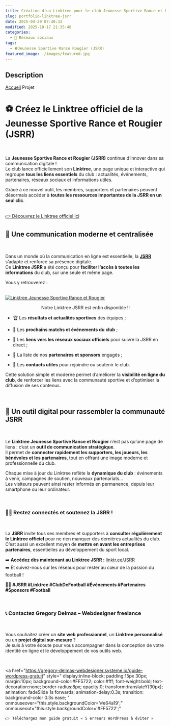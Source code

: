 ```yaml
---
title: Création d'un Linktree pour le club Jeunesse Sportive Rance et Rougier
slug: portfolio-linktree-jsrr
date: 2025-04-29 07:40:33
modified: 2025-10-17 21:35:48
categories:
  - 📱 Réseaux sociaux
tags:
  - ⚽Jeunesse Sportive Rance Rougier (JSRR)
featured_image: ./images/featured.jpg
---
```


## Description

<a href="https://gregory-delmas-designer.fr"></a>			</a>
			<a href="https://gregory-delmas-designer.fr">Accueil</a>  Projet		
					<h1>⚽ Créez le Linktree officiel de la Jeunesse Sportive Rance et Rougier (JSRR)</h1>				
		<p data-start="515" data-end="827">La <strong data-start="518" data-end="563">Jeunesse Sportive Rance et Rougier (JSRR)</strong> continue d’innover dans sa communication digitale !<br data-start="615" data-end="618" />Le club lance officiellement son <strong data-start="651" data-end="663">Linktree</strong>, une page unique et interactive qui regroupe <strong data-start="709" data-end="738">tous les liens essentiels</strong> du club : actualités, événements, partenaires, réseaux sociaux et informations utiles.</p><p data-start="829" data-end="988">Grâce à ce nouvel outil, les membres, supporters et partenaires peuvent désormais accéder à <strong data-start="921" data-end="985">toutes les ressources importantes de la JSRR en un seul clic</strong>.</p>		
					<a href="http://linktr.ee/JSRR">
									👉 Découvrez le Linktree officiel ici
					</a>
					<h2>🚀 Une communication moderne et centralisée</h2>				
		<p data-start="1129" data-end="1370">Dans un monde où la communication en ligne est essentielle, la <a href="https://jeunesse-sportive-rance-rougier.footeo.com/" target="_blank" rel="noopener"><strong data-start="1192" data-end="1200">JSRR</strong></a> s’adapte et renforce sa présence digitale.<br data-start="1243" data-end="1246" />Ce <strong data-start="1249" data-end="1266">Linktree JSRR</strong> a été conçu pour <strong data-start="1284" data-end="1331">faciliter l’accès à toutes les informations</strong> du club, sur une seule et même page.</p><p data-start="1372" data-end="1394">Vous y retrouverez :</p>		
																<a href="https://gregory-delmas-designer.fr/wp-content/uploads/2025/04/Linktree-Jeunesse-Sportive-Rance-et-Rougier.jpg" data-elementor-open-lightbox="yes" data-elementor-lightbox-title="Linktree Jeunesse Sportive Rance et Rougier" data-elementor-lightbox-description="Linktree Jeunesse Sportive Rance et Rougier" data-e-action-hash="#elementor-action%3Aaction%3Dlightbox%26settings%3DeyJpZCI6NDUyMiwidXJsIjoiaHR0cDpcL1wvZ3JlZ29yeS1kZWxtYXMtZGVzaWduZXIuZnJcL3dwLWNvbnRlbnRcL3VwbG9hZHNcLzIwMjVcLzA0XC9MaW5rdHJlZS1KZXVuZXNzZS1TcG9ydGl2ZS1SYW5jZS1ldC1Sb3VnaWVyLmpwZyJ9">
							<img width="819" height="1024" src="./images/image-1.jpg" alt="Linktree Jeunesse Sportive Rance et Rougier" srcset="https://gregory-delmas-designer.fr/wp-content/uploads/2025/04/Linktree-Jeunesse-Sportive-Rance-et-Rougier-819x1024.jpg 819w, https://gregory-delmas-designer.fr/wp-content/uploads/2025/04/Linktree-Jeunesse-Sportive-Rance-et-Rougier-240x300.jpg 240w, https://gregory-delmas-designer.fr/wp-content/uploads/2025/04/Linktree-Jeunesse-Sportive-Rance-et-Rougier-768x960.jpg 768w, https://gregory-delmas-designer.fr/wp-content/uploads/2025/04/Linktree-Jeunesse-Sportive-Rance-et-Rougier-1229x1536.jpg 1229w, https://gregory-delmas-designer.fr/wp-content/uploads/2025/04/Linktree-Jeunesse-Sportive-Rance-et-Rougier.jpg 1350w" sizes="(max-width: 819px) 100vw, 819px" />								</a>
		<p style="text-align: center;"> Notre Linktree JSRR est enfin disponible !! </p><ul><li data-start="1395" data-end="1457"><p data-start="1397" data-end="1457">🏆 Les <strong data-start="1404" data-end="1441">résultats et actualités sportives</strong> des équipes ;</p></li><li data-start="1458" data-end="1513"><p data-start="1460" data-end="1513">📅 Les <strong data-start="1467" data-end="1509">prochains matchs et événements du club</strong> ;</p></li><li data-start="1514" data-end="1601"><p data-start="1516" data-end="1601">💚 Les <strong data-start="1523" data-end="1567">liens vers les réseaux sociaux officiels</strong> pour suivre la JSRR en direct ;</p></li><li data-start="1602" data-end="1662"><p data-start="1604" data-end="1662">🤝 La liste de nos <strong data-start="1623" data-end="1650">partenaires et sponsors</strong> engagés ;</p></li><li data-start="1663" data-end="1729"><p data-start="1665" data-end="1729">📩 Les <strong data-start="1672" data-end="1691">contacts utiles</strong> pour rejoindre ou soutenir le club.</p></li></ul><p data-start="1731" data-end="1914">Cette solution simple et moderne permet d’améliorer la <strong data-start="1786" data-end="1817">visibilité en ligne du club</strong>, de renforcer les liens avec la communauté sportive et d’optimiser la diffusion de ses contenus.</p>		
					<h2>🎯 Un outil digital pour rassembler la communauté JSRR</h2>				
		<p data-start="1980" data-end="2279">Le <strong data-start="1983" data-end="2030">Linktree Jeunesse Sportive Rance et Rougier</strong> n’est pas qu’une page de liens : c’est un <strong data-start="2073" data-end="2111">outil de communication stratégique</strong>.<br data-start="2112" data-end="2115" />Il permet de <strong data-start="2128" data-end="2214">connecter rapidement les supporters, les joueurs, les bénévoles et les partenaires</strong>, tout en offrant une image moderne et professionnelle du club.</p><p data-start="2281" data-end="2515">Chaque mise à jour du Linktree reflète la <strong data-start="2323" data-end="2344">dynamique du club</strong> : événements à venir, campagnes de soutien, nouveaux partenariats…<br data-start="2411" data-end="2414" />Les visiteurs peuvent ainsi rester informés en permanence, depuis leur smartphone ou leur ordinateur.</p>		
					<h3>💚🧡 Restez connectés et soutenez la JSRR !</h3>				
		<p data-start="2570" data-end="2858">La <strong data-start="2573" data-end="2581">JSRR</strong> invite tous ses membres et supporters à <strong data-start="2622" data-end="2670">consulter régulièrement le Linktree officiel</strong> pour ne rien manquer des dernières actualités du club.<br data-start="2725" data-end="2728" />C’est aussi un excellent moyen de <strong data-start="2762" data-end="2809">mettre en avant les entreprises partenaires</strong>, essentielles au développement du sport local.</p><p data-start="2860" data-end="3035">➡️ <strong data-start="2863" data-end="2908">Accédez dès maintenant au Linktree JSRR :</strong> <a href="https://linktr.ee/JSRR" target="_new" rel="noopener" data-start="2909" data-end="2949">linktr.ee/JSRR</a><br data-start="2949" data-end="2952" />➡️ Et suivez-nous sur les réseaux pour rester au cœur de la passion du football !</p><p data-start="3037" data-end="3122">💚🧡 <strong data-start="3042" data-end="3122">#JSRR #Linktree #ClubDeFootball #Événements #Partenaires #Sponsors #Football</strong></p>		
					<h3>📞 Contactez Gregory Delmas – Webdesigner freelance</h3>				
		<p>Vous souhaitez créer un <strong data-start="402" data-end="428">site web professionnel</strong>, un <strong data-start="433" data-end="458">Linktree personnalisé</strong> ou un <strong data-start="465" data-end="494">projet digital sur-mesure</strong> ?<br data-start="496" data-end="499" />Je suis à votre écoute pour vous accompagner dans la conception de votre identité en ligne et le développement de vos outils web.</p>		
					<!-- Bloc CTA animé -->
  <!-- Bouton 1 : Guide gratuit -->
  <a href="https://gregory-delmas-webdesigner.systeme.io/guide-wordpress-gratuit" 
     style="
        display:inline-block;
        padding:15px 30px;
        margin:10px;
        background-color:#FF5722;
        color:#fff;
        font-weight:bold;
        text-decoration:none;
        border-radius:8px;
        opacity:0;
        transform:translateY(30px);
        animation: fadeSlide 1s forwards;
        animation-delay:0.3s;
        transition: background-color 0.3s ease;
     "
     onmouseover="this.style.backgroundColor='#e64a19';"
     onmouseout="this.style.backgroundColor='#FF5722';"
  >
    👉 Téléchargez mon guide gratuit « 5 erreurs WordPress à éviter »
  </a>
  <!-- Bouton 2 : Contact -->
  <a href="https://gregory-delmas-designer.fr/contact/" 
     style="
        display:inline-block;
        padding:15px 30px;
        margin:10px;
        background-color:#2196F3;
        color:#fff;
        font-weight:bold;
        text-decoration:none;
        border-radius:8px;
        opacity:0;
        transform:translateY(30px);
        animation: fadeSlide 1s forwards;
        animation-delay:0.6s;
        transition: background-color 0.3s ease;
     "
     onmouseover="this.style.backgroundColor='#1976D2';"
     onmouseout="this.style.backgroundColor='#2196F3';"
  >
    🚀 Contactez-moi directement
  </a>
<!-- Animations CSS -->
<style>
@keyframes fadeSlide {
  0% {
    opacity: 0;
    transform: translateY(30px);
  }
  100% {
    opacity: 1;
    transform: translateY(0);
  }
}
</style>
